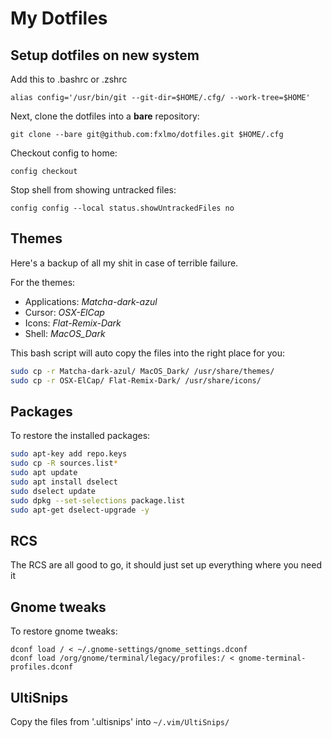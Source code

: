 # My Dotfiles

## Setup dotfiles on new system
Add this to .bashrc or .zshrc
```
alias config='/usr/bin/git --git-dir=$HOME/.cfg/ --work-tree=$HOME'
```

Next, clone the dotfiles into a **bare** repository:
```
git clone --bare git@github.com:fxlmo/dotfiles.git $HOME/.cfg
```

Checkout config to home:
```
config checkout
```

Stop shell from showing untracked files:
```
config config --local status.showUntrackedFiles no
```

## Themes
Here's a backup of all my shit in case of terrible failure.

For the themes:
- Applications: *Matcha-dark-azul*
- Cursor: *OSX-ElCap*
- Icons: *Flat-Remix-Dark*
- Shell: *MacOS\_Dark*

This bash script will auto copy the files into the right place for you:

```bash
sudo cp -r Matcha-dark-azul/ MacOS_Dark/ /usr/share/themes/
sudo cp -r OSX-ElCap/ Flat-Remix-Dark/ /usr/share/icons/
```

## Packages
To restore the installed packages:

```bash
sudo apt-key add repo.keys
sudo cp -R sources.list*
sudo apt update
sudo apt install dselect
sudo dselect update
sudo dpkg --set-selections package.list
sudo apt-get dselect-upgrade -y
```

## RCS
The RCS are all good to go, it should just set up everything where you need it

## Gnome tweaks
To restore gnome tweaks:

```
dconf load / < ~/.gnome-settings/gnome_settings.dconf
dconf load /org/gnome/terminal/legacy/profiles:/ < gnome-terminal-profiles.dconf
```

## UltiSnips
Copy the files from '.ultisnips' into `~/.vim/UltiSnips/`
